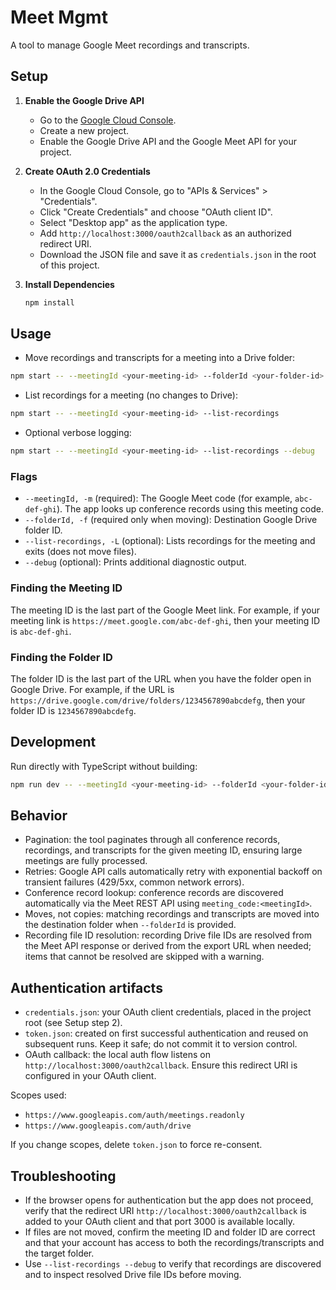 # Meet Mgmt

A tool to manage Google Meet recordings and transcripts.

## Setup

1.  **Enable the Google Drive API**

    *   Go to the [Google Cloud Console](https://console.cloud.google.com/).
    *   Create a new project.
    *   Enable the Google Drive API and the Google Meet API for your project.

2.  **Create OAuth 2.0 Credentials**

    *   In the Google Cloud Console, go to "APIs & Services" > "Credentials".
    *   Click "Create Credentials" and choose "OAuth client ID".
    *   Select "Desktop app" as the application type.
    *   Add `http://localhost:3000/oauth2callback` as an authorized redirect URI.
    *   Download the JSON file and save it as `credentials.json` in the root of this project.

3.  **Install Dependencies**

    ```bash
    npm install
    ```

## Usage

- Move recordings and transcripts for a meeting into a Drive folder:

```bash
npm start -- --meetingId <your-meeting-id> --folderId <your-folder-id>
```

- List recordings for a meeting (no changes to Drive):

```bash
npm start -- --meetingId <your-meeting-id> --list-recordings
```

- Optional verbose logging:

```bash
npm start -- --meetingId <your-meeting-id> --list-recordings --debug
```

### Flags

- `--meetingId, -m` (required): The Google Meet code (for example, `abc-def-ghi`). The app looks up conference records using this meeting code.
- `--folderId, -f` (required only when moving): Destination Google Drive folder ID.
- `--list-recordings, -L` (optional): Lists recordings for the meeting and exits (does not move files).
- `--debug` (optional): Prints additional diagnostic output.

### Finding the Meeting ID

The meeting ID is the last part of the Google Meet link. For example, if your meeting link is `https://meet.google.com/abc-def-ghi`, then your meeting ID is `abc-def-ghi`.

### Finding the Folder ID

The folder ID is the last part of the URL when you have the folder open in Google Drive. For example, if the URL is `https://drive.google.com/drive/folders/1234567890abcdefg`, then your folder ID is `1234567890abcdefg`.

## Development

Run directly with TypeScript without building:

```bash
npm run dev -- --meetingId <your-meeting-id> --folderId <your-folder-id>
```

## Behavior

- Pagination: the tool paginates through all conference records, recordings, and transcripts for the given meeting ID, ensuring large meetings are fully processed.
- Retries: Google API calls automatically retry with exponential backoff on transient failures (429/5xx, common network errors).
- Conference record lookup: conference records are discovered automatically via the Meet REST API using `meeting_code:<meetingId>`.
- Moves, not copies: matching recordings and transcripts are moved into the destination folder when `--folderId` is provided.
- Recording file ID resolution: recording Drive file IDs are resolved from the Meet API response or derived from the export URL when needed; items that cannot be resolved are skipped with a warning.

## Authentication artifacts

- `credentials.json`: your OAuth client credentials, placed in the project root (see Setup step 2).
- `token.json`: created on first successful authentication and reused on subsequent runs. Keep it safe; do not commit it to version control.
- OAuth callback: the local auth flow listens on `http://localhost:3000/oauth2callback`. Ensure this redirect URI is configured in your OAuth client.

Scopes used:
- `https://www.googleapis.com/auth/meetings.readonly`
- `https://www.googleapis.com/auth/drive`

If you change scopes, delete `token.json` to force re-consent.

## Troubleshooting

- If the browser opens for authentication but the app does not proceed, verify that the redirect URI `http://localhost:3000/oauth2callback` is added to your OAuth client and that port 3000 is available locally.
- If files are not moved, confirm the meeting ID and folder ID are correct and that your account has access to both the recordings/transcripts and the target folder.
- Use `--list-recordings --debug` to verify that recordings are discovered and to inspect resolved Drive file IDs before moving.
